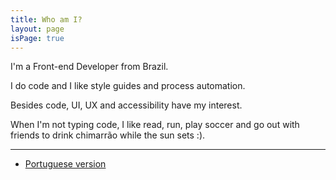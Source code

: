 ```yaml
---
title: Who am I?
layout: page
isPage: true
---
```


I'm a Front-end Developer from Brazil.

I do code and I like style guides and process automation.

Besides code, UI, UX and accessibility have my interest.

When I'm not typing code, I like read, run, play soccer and go out with friends to drink chimarrão while the sun sets :).

---
* [Portuguese version](/sobre)

